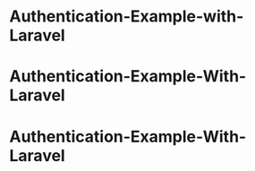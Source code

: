 # Authentication-Example-with-Laravel
# Authentication-Example-With-Laravel
# Authentication-Example-With-Laravel
